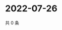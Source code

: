 # 2022-07-26

共 0 条

<!-- BEGIN WEIBO -->
<!-- 最后更新时间 Tue Jul 26 2022 18:19:36 GMT+0800 (China Standard Time) -->

<!-- END WEIBO -->
